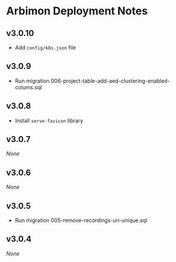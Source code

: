 # Arbimon Deployment Notes

## v3.0.10

- Add `config/k8s.json` file

## v3.0.9

- Run migration 006-project-table-add-aed-clustering-enabled-colums.sql

## v3.0.8

- Install `serve-favicon` library

## v3.0.7

_None_

## v3.0.6

_None_

## v3.0.5

- Run migration 005-remove-recordings-uri-unique.sql

## v3.0.4

_None_

